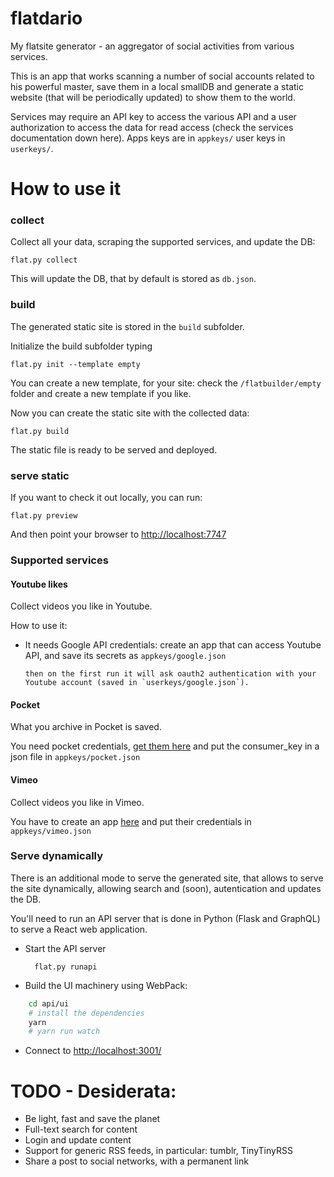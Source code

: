 # flatdario
My flatsite generator - an aggregator of social activities 
from various services.

This is an app that works scanning a number of social accounts related
 to his powerful master, save them in a local smallDB and
 generate a static website (that will be periodically updated) to
 show them to the world.

Services may require an API key to access the various API
and a user authorization to access the data for read access
 (check the services documentation down here).
Apps keys are in `appkeys/` user keys in `userkeys/`.

# How to use it

### collect

Collect all your data, scraping the supported services, and update the DB:
	
	flat.py collect

This will update the DB, that by default is stored as `db.json`.

### build

The generated static site is stored in the `build` subfolder.

Initialize the build subfolder typing

	flat.py init --template empty
	
You can create a new template, for your site: check the `/flatbuilder/empty` folder
and create a new template if you like.

Now you can create the static site with the collected data:

	flat.py build
	
The static file is ready to be served and deployed.

### serve static

If you want to check it out locally, you can run:

	flat.py preview
	
And then point your browser to [http://localhost:7747](http://localhost:7747)

### Supported services

#### Youtube likes

Collect videos you like in Youtube.

How to use it:

*	It needs Google API credentials:
 	create an app that can access Youtube API, and save its secrets as
 	`appkeys/google.json`
 
 		then on the first run it will ask oauth2 authentication with your
 		Youtube account (saved in `userkeys/google.json`).

#### Pocket

What you archive in Pocket is saved.

You need pocket credentials, [get them here](https://getpocket.com/developer/docs/authentication)
and put the consumer_key in a json file in `appkeys/pocket.json` 

#### Vimeo

Collect videos you like in Vimeo.

You have to create an app [here](https://developer.vimeo.com/apps/new)
 and put their credentials in `appkeys/vimeo.json`

### Serve dynamically

There is an additional mode to serve the generated site,
that allows to serve the site dynamically, allowing search and (soon),
autentication and updates the DB.

You'll need to run an API server that is done in Python (Flask and GraphQL)
to serve a React web application.

* Start the API server

		flat.py runapi
		
* Build the UI machinery using WebPack:
  
```bash
    cd api/ui
    # install the dependencies 
    yarn
    # yarn run watch
```
		
* Connect to [http://localhost:3001/](http://localhost:3001/)


# TODO - Desiderata:

* Be light, fast and save the planet
* Full-text search for content
* Login and update content
* Support for generic RSS feeds, in particular: tumblr, TinyTinyRSS
* Share a post to social networks, with a permanent link
